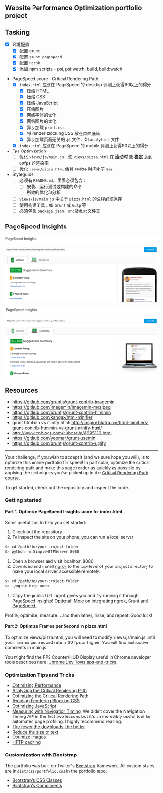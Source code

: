 ## Website Performance Optimization portfolio project

## Tasking

* [x] 环境配置
	* [x] 配置 `grunt`
	* [x] 配置 `grunt-pagespeed`
	* [x] 配置 `ngrok`
	* [x] 添加 npm scripts - psi, psi:watch, build, build:watch  
* PageSpeed score - Critical Rendering Path
	* [x] `index.html` 应该在 PageSpeed 的 desktop 评测上获得90以上的得分
	   * [x] 压缩 HTML 
	   * [x] 压缩 CSS
	   * [x] 压缩 JavaScript
	   * [x] 压缩图片
	   * [x] 网络字体的优化
	   * [x] 网络图片的优化
	   * [x] 异步加载 `print.css` 
	   * [x] 将 render blocking CSS 放在页面底端
	   * [x] 异步加载页面无关的 .js 文件，如 `analytics` 文件 
	* [x] `index.html` 应该在 PageSpeed 的 mobile 评测上获得90以上的得分
* Fps Optimization
	* [ ] 优化 `views/js/main.js`，使 `views/pizza.html` 在 **滚动时** 能 **稳定** 达到 **`60fps`** 的渲染率
	* [ ] 优化 `views/pizza.html` 使其 resize 时间小于 `5ms`
* Styleguide
	* [ ] 必须有 `README.md`，里面必须包含：
		* [ ] 安装、运行测试或构建的命令
		* [ ] 所做的优化和分析
	* [ ] `views/js/main.js` 中关于 `pizza.html` 的注释必须保存
	* [ ] 使用构建工具，如 `Grunt` 或 `Gulp` 等
	* [ ] 必须包含 `package.json`、`src`及`dist`文件夹

## PageSpeed Insights

![page-speed-result-mobile](./screenshots/pagespeed/mobile.png)

![page-speed-result-desktop](./screenshots/pagespeed/desktop.png)

## Resources

* https://github.com/gruntjs/grunt-contrib-imagemin
* https://github.com/imagemin/imagemin-mozjpeg
* https://github.com/gruntjs/grunt-contrib-htmlmin
* https://github.com/kangax/html-minifier
* grunt htmlmin vs minify html: http://inspire.blufra.me/html-minifiers-grunt-contrib-htmlmin-vs-grunt-minify-html/
* http://www.cnblogs.com/hubcarl/p/4095122.html
* https://github.com/yeoman/grunt-usemin
* https://github.com/gruntjs/grunt-contrib-uglify

---

Your challenge, if you wish to accept it (and we sure hope you will), is to optimize this online portfolio for speed! In particular, optimize the critical rendering path and make this page render as quickly as possible by applying the techniques you've picked up in the [Critical Rendering Path course](https://www.udacity.com/course/ud884).

To get started, check out the repository and inspect the code.

### Getting started

#### Part 1: Optimize PageSpeed Insights score for index.html

Some useful tips to help you get started:

1. Check out the repository
1. To inspect the site on your phone, you can run a local server

  ```bash
  $> cd /path/to/your-project-folder
  $> python -m SimpleHTTPServer 8080
  ```

1. Open a browser and visit localhost:8080
1. Download and install [ngrok](https://ngrok.com/) to the top-level of your project directory to make your local server accessible remotely.

  ``` bash
  $> cd /path/to/your-project-folder
  $> ./ngrok http 8080
  ```

1. Copy the public URL ngrok gives you and try running it through PageSpeed Insights! Optional: [More on integrating ngrok, Grunt and PageSpeed.](http://www.jamescryer.com/2014/06/12/grunt-pagespeed-and-ngrok-locally-testing/)

Profile, optimize, measure... and then lather, rinse, and repeat. Good luck!

#### Part 2: Optimize Frames per Second in pizza.html

To optimize views/pizza.html, you will need to modify views/js/main.js until your frames per second rate is 60 fps or higher. You will find instructive comments in main.js. 

You might find the FPS Counter/HUD Display useful in Chrome developer tools described here: [Chrome Dev Tools tips-and-tricks](https://developer.chrome.com/devtools/docs/tips-and-tricks).

### Optimization Tips and Tricks
* [Optimizing Performance](https://developers.google.com/web/fundamentals/performance/ "web performance")
* [Analyzing the Critical Rendering Path](https://developers.google.com/web/fundamentals/performance/critical-rendering-path/analyzing-crp.html "analyzing crp")
* [Optimizing the Critical Rendering Path](https://developers.google.com/web/fundamentals/performance/critical-rendering-path/optimizing-critical-rendering-path.html "optimize the crp!")
* [Avoiding Rendering Blocking CSS](https://developers.google.com/web/fundamentals/performance/critical-rendering-path/render-blocking-css.html "render blocking css")
* [Optimizing JavaScript](https://developers.google.com/web/fundamentals/performance/critical-rendering-path/adding-interactivity-with-javascript.html "javascript")
* [Measuring with Navigation Timing](https://developers.google.com/web/fundamentals/performance/critical-rendering-path/measure-crp.html "nav timing api"). We didn't cover the Navigation Timing API in the first two lessons but it's an incredibly useful tool for automated page profiling. I highly recommend reading.
* <a href="https://developers.google.com/web/fundamentals/performance/optimizing-content-efficiency/eliminate-downloads.html">The fewer the downloads, the better</a>
* <a href="https://developers.google.com/web/fundamentals/performance/optimizing-content-efficiency/optimize-encoding-and-transfer.html">Reduce the size of text</a>
* <a href="https://developers.google.com/web/fundamentals/performance/optimizing-content-efficiency/image-optimization.html">Optimize images</a>
* <a href="https://developers.google.com/web/fundamentals/performance/optimizing-content-efficiency/http-caching.html">HTTP caching</a>

### Customization with Bootstrap
The portfolio was built on Twitter's <a href="http://getbootstrap.com/">Bootstrap</a> framework. All custom styles are in `dist/css/portfolio.css` in the portfolio repo.

* <a href="http://getbootstrap.com/css/">Bootstrap's CSS Classes</a>
* <a href="http://getbootstrap.com/components/">Bootstrap's Components</a>
